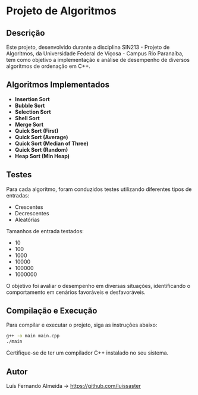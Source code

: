 # Projeto de Algoritmos

## Descrição

Este projeto, desenvolvido durante a disciplina  SIN213 - Projeto de Algoritmos, da Universidade Federal de Viçosa - Campus Rio Paranaíba, tem como objetivo a implementação e análise de desempenho de diversos algoritmos de ordenação em C++.

## Algoritmos Implementados

- **Insertion Sort**
- **Bubble Sort**
- **Selection Sort**
- **Shell Sort**
- **Merge Sort**
- **Quick Sort (First)**
- **Quick Sort (Average)**
- **Quick Sort (Median of Three)**
- **Quick Sort (Random)**
- **Heap Sort (Min Heap)**

## Testes

Para cada algoritmo, foram conduzidos testes utilizando diferentes tipos de entradas:

- Crescentes
- Decrescentes
- Aleatórias

Tamanhos de entrada testados:

- 10
- 100
- 1000
- 10000
- 100000
- 1000000

O objetivo foi avaliar o desempenho em diversas situações, identificando o comportamento em cenários favoráveis e desfavoráveis.

## Compilação e Execução

Para compilar e executar o projeto, siga as instruções abaixo:

```bash
g++ -o main main.cpp
./main
```

Certifique-se de ter um compilador C++ instalado no seu sistema.

## Autor

Luís Fernando Almeida -> https://github.com/luissaster
